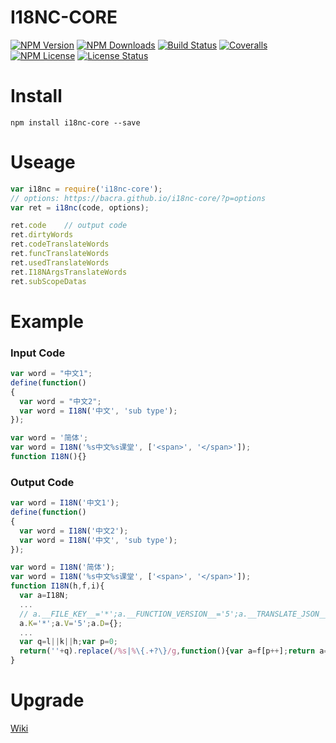 I18NC-CORE
==========

[![NPM Version][npm-image]][npm-url]
[![NPM Downloads][downloads-image]][npm-url]
[![Build Status][travis-image]][travis-url]
[![Coveralls][coveralls-image]][coveralls-url]
[![NPM License][license-image]][npm-url]
[![License Status][license-status-image]][license-status-url]


# Install

```
npm install i18nc-core --save
```

# Useage

```javascript
var i18nc = require('i18nc-core');
// options: https://bacra.github.io/i18nc-core/?p=options
var ret = i18nc(code, options);

ret.code    // output code
ret.dirtyWords
ret.codeTranslateWords
ret.funcTranslateWords
ret.usedTranslateWords
ret.I18NArgsTranslateWords
ret.subScopeDatas
```

# Example

### Input Code

```javascript
var word = "中文1";
define(function()
{
  var word = "中文2";
  var word = I18N('中文', 'sub type');
});

var word = '简体';
var word = I18N('%s中文%s课堂', ['<span>', '</span>']);
function I18N(){}
```

### Output Code

```javascript
var word = I18N('中文1');
define(function()
{
  var word = I18N('中文2');
  var word = I18N('中文', 'sub type');
});

var word = I18N('简体');
var word = I18N('%s中文%s课堂', ['<span>', '</span>']);
function I18N(h,f,i){
  var a=I18N;
  ...
  // a.__FILE_KEY__='*';a.__FUNCTION_VERSION__='5';a.__TRANSLATE_JSON__={};
  a.K='*';a.V='5';a.D={};
  ...
  var q=l||k||h;var p=0;
  return(''+q).replace(/%s|%\{.+?\}/g,function(){var a=f[p++];return a===undefined||a===null?'':a;});
}
```

# Upgrade

[Wiki](https://bacra.github.io/i18nc-core/?p=upgrade)



[npm-image]: http://img.shields.io/npm/v/i18nc-core.svg
[downloads-image]: http://img.shields.io/npm/dm/i18nc-core.svg
[npm-url]: https://www.npmjs.org/package/i18nc-core
[travis-image]: http://img.shields.io/travis/Bacra/i18nc-core/master.svg?label=linux
[travis-url]: https://travis-ci.org/Bacra/i18nc-core
[coveralls-image]: https://img.shields.io/coveralls/Bacra/i18nc-core.svg
[coveralls-url]: https://coveralls.io/github/Bacra/i18nc-core
[license-image]: http://img.shields.io/npm/l/i18nc-core.svg
[license-status-url]: https://app.fossa.io/projects/git%2Bgithub.com%2FBacra%2Fi18nc-core?ref=badge_shield
[license-status-image]: https://app.fossa.io/api/projects/git%2Bgithub.com%2FBacra%2Fi18nc-core.svg?type=shield
